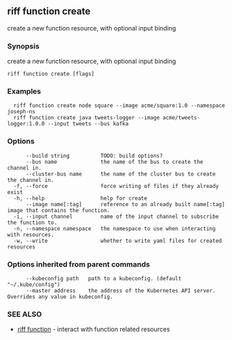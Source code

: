 ## riff function create

create a new function resource, with optional input binding

### Synopsis

create a new function resource, with optional input binding

```
riff function create [flags]
```

### Examples

```
  riff function create node square --image acme/square:1.0 --namespace joseph-ns
  riff function create java tweets-logger --image acme/tweets-logger:1.0.0 --input tweets --bus kafka
```

### Options

```
      --build string          TODO: build options?
      --bus name              the name of the bus to create the channel in.
      --cluster-bus name      the name of the cluster bus to create the channel in.
  -f, --force                 force writing of files if they already exist
  -h, --help                  help for create
      --image name[:tag]      reference to an already built name[:tag] image that contains the function.
  -i, --input channel         name of the input channel to subscribe the function to.
  -n, --namespace namespace   the namespace to use when interacting with resources.
  -w, --write                 whether to write yaml files for created resources
```

### Options inherited from parent commands

```
      --kubeconfig path   path to a kubeconfig. (default "~/.kube/config")
      --master address    the address of the Kubernetes API server. Overrides any value in kubeconfig.
```

### SEE ALSO

* [riff function](riff_function.md)	 - interact with function related resources

